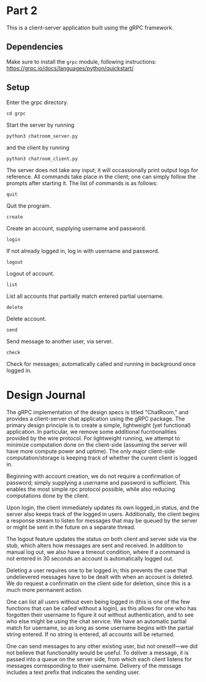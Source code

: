 # Part 2
This is a client-server application built using the gRPC framework.

## Dependencies
Make sure to install the `grpc` module, following instructions: https://grpc.io/docs/languages/python/quickstart/

## Setup
Enter the grpc directory.
```
cd grpc
```

Start the server by running
```
python3 chatroom_server.py

```
and the client by running
```
python3 chatroom_client.py

```

The server does not take any input; it will occassionally print output logs for reference. All commands take place in the client; one can simply follow the prompts after starting it. The list of commands is as follows:

```
quit
```
Quit the program.

```
create
```
Create an account, supplying username and password.

```
login
```
If not already logged in, log in with username and password.

```
logout
```
Logout of account.

```
list
```
List all accounts that partially match entered partial username.

```
delete
```
Delete account.

```
send
```
Send message to another user, via server.

```
check
```
Check for messages; automatically called and running in background once logged in.


# Design Journal
The gRPC implementation of the design specs is titled "ChatRoom," and provides a client-server chat application using the gRPC package. The primary design principle is to create a simple, lightweight (yet functional) application. In particular, we remove some additional fucntionalities provided by the wire protocol. For lightweight running, we attempt to minimize computation done on the client-side (assuming the server will have more compute power and uptime). The only major client-side computation/storage is keeping track of whether the curent client is logged in.

Beginning with account creation, we do not require a confirmation of password; simply supplying a username and password is sufficient. This enables the most simple rpc protocol possible, while also reducing computations done by the client.

Upon login, the client immediately updates its own logged_in status, and the server also keeps track of the logged in users. Additionally, the client begins a response stream to listen for messages that may be queued by the server or might be sent in the future on a separate thread.

The logout feature updates the status on both client and server side via the stub, which alters how messages are sent and received. In addition to manual log out, we also have a timeout condition, where if a command is not entered in 30 seconds an account is automatically logged out.

Deleting a user requires one to be logged in; this prevents the case that undelievered messages have to be dealt with when an account is deleted. We do request a confirmatin on the client side for deletion, since this is a much more permanent action.


One can list all users without even being logged in (this is one of the few functions that can be called without a login), as this allows for one who has forgotten their username to figure it out without authentication, and to see who else might be using the chat service. We have an automatic partial match for username, so as long as some username begins with the partial string entered. If no string is entered, all accounts will be returned.

One can send messages to any other existing user, but not oneself—we did not believe that functionality would be useful. To deliver a message, it is passed into a queue on the server side, from which each client listens for messages corresponding to their username. Delivery of the message includes a text prefix that indicates the sending user.